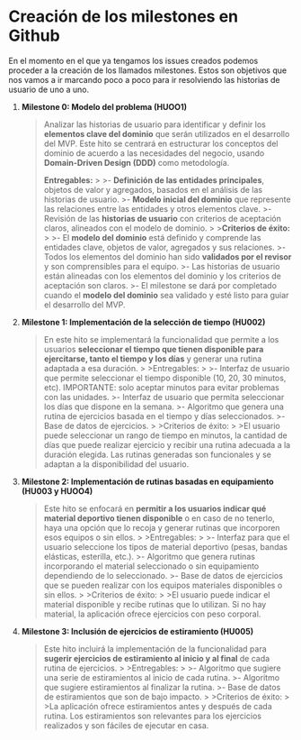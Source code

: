 # Creación de los milestones en Github

En el momento en el que ya tengamos los issues creados podemos proceder a la creación de los llamados milestones. Estos son objetivos que nos vamos a ir marcando poco a poco para ir resolviendo las historias de usuario de uno a uno.


1. **Milestone 0: Modelo del problema (HUOO1)**
    
    >Analizar las historias de usuario para identificar y definir los **elementos clave del dominio** que serán utilizados en el desarrollo del MVP. Este hito se centrará en estructurar los conceptos del dominio de acuerdo a las necesidades del negocio, usando **Domain-Driven Design (DDD)** como metodología.
    >
    >**Entregables:**
        >
        >- **Definición de las entidades principales**, objetos de valor y agregados, basados en el análisis de las historias de usuario.
        >- **Modelo inicial del dominio** que represente las relaciones entre las entidades y otros elementos clave.
        >- Revisión de las **historias de usuario** con criterios de aceptación claros, alineados con el modelo de dominio.
        >
        >**Criterios de éxito:**
        >
        >- El **modelo del dominio** está definido y comprende las entidades clave, objetos de valor, agregados y sus relaciones.
        >- Todos los elementos del dominio han sido **validados por el revisor** y son comprensibles para el equipo.
        >- Las historias de usuario están alineadas con los elementos del dominio y los criterios de aceptación son claros.
        >- El milestone se dará por completado cuando el **modelo del dominio** sea validado y esté listo para guiar el desarrollo del MVP.


2. **Milestone 1: Implementación de la selección de tiempo (HU002)**

    >En este hito se implementará la funcionalidad que permite a los usuarios **seleccionar el tiempo que tienen disponible para ejercitarse, tanto el tiempo y los días** y generar una rutina adaptada a esa duración.
        >
        >Entregables:
        >
        >- Interfaz de usuario que permite seleccionar el tiempo disponible (10, 20, 30 minutos, etc). IMPORTANTE: solo aceptar minutos para evitar problemas con las unidades.
        >- Interfaz de usuario que permita seleccionar los días que dispone en la semana.
        >- Algoritmo que genera una rutina de ejercicios basada en el tiempo y días seleccionados.
        >- Base de datos de ejercicios.
        >
        >Criterios de éxito:
        >
        >El usuario puede seleccionar un rango de tiempo en minutos, la cantidad de días que puede realizar ejercicio y recibir una rutina adecuada a la duración elegida.
        Las rutinas generadas son funcionales y se adaptan a la disponibilidad del usuario.

3. **Milestone 2: Implementación de rutinas basadas en equipamiento (HU003 y HUOO4)**

    >Este hito se enfocará en **permitir a los usuarios indicar qué material deportivo tienen disponible** o en caso de no tenerlo, haya una opción que lo recoja y generar rutinas que incorporen esos equipos o sin ellos.
        >
        >Entregables:
        >
        >- Interfaz para que el usuario seleccione los tipos de material deportivo (pesas, bandas elásticas, esterilla, etc.).
        >- Algoritmo que genera rutinas incorporando el material seleccionado o sin equipamiento dependiendo de lo seleccionado.
        >- Base de datos de ejercicios que se pueden realizar con los equipos materiales disponibles o sin ellos.
        >
        >Criterios de éxito:
        >
        >El usuario puede indicar el material disponible y recibe rutinas que lo utilizan. Si no hay material, la aplicación ofrece ejercicios con peso corporal.

4. **Milestone 3: Inclusión de ejercicios de estiramiento (HU005)**

    >Este hito incluirá la implementación de la funcionalidad para **sugerir ejercicios de estiramiento al inicio y al final** de cada rutina de ejercicios.
        >
        >Entregables:
        >
        >- Algoritmo que sugiere una serie de estiramientos al inicio de cada rutina.
        >- Algoritmo que sugiere estiramientos al finalizar la rutina.
        >- Base de datos de estiramientos que son de bajo impacto.
        >
        >Criterios de éxito:
        >
        >La aplicación ofrece estiramientos antes y después de cada rutina.
        Los estiramientos son relevantes para los ejercicios realizados y son fáciles de ejecutar en casa.
